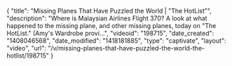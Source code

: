 {
    "title": "Missing Planes That Have Puzzled the World | \"The HotList\"",
    "description": "Where is Malaysian Airlines Flight 370? A look at what happened to the missing plane, and other missing planes, today on \"The HotList.\" (Amy's Wardrobe provi...",
    "videoid": "198715",
    "date_created": "1408046568",
    "date_modified": "1418181885",
    "type": "captivate",
    "layout": "video",
    "url": "\/v\/missing-planes-that-have-puzzled-the-world-the-hotlist\/198715"
}